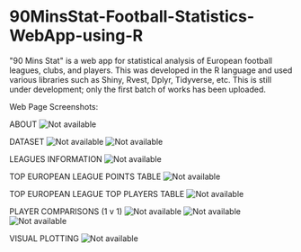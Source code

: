 # 90MinsStat-Football-Statistics-WebApp-using-R
"90 Mins Stat" is a web app for statistical analysis of European football leagues, clubs, and players. This was developed in the R language and used various libraries such as Shiny, Rvest, Dplyr, Tidyverse, etc. This is still under development; only the first batch of works has been uploaded.

Web Page Screenshots:

ABOUT
![Not available](https://i.ibb.co/hMsnwb1/Screenshot-545.png)

DATASET
![Not available](https://i.ibb.co/rF5BMgZ/Screenshot-546.png)
![Not available](https://i.ibb.co/s1QpGWs/Screenshot-547.png)

LEAGUES INFORMATION
![Not available](https://i.ibb.co/ZJYLWT0/Screenshot-548.png)

TOP EUROPEAN LEAGUE POINTS TABLE
![Not available](https://i.ibb.co/kBVRxQv/Screenshot-549.png)

TOP EUROPEAN LEAGUE TOP PLAYERS TABLE
![Not available](https://i.ibb.co/FhkLTjN/Screenshot-550.png)

PLAYER COMPARISONS (1 v 1)
![Not available](https://i.ibb.co/VW7DmLQ/Screenshot-551.png)
![Not available](https://i.ibb.co/rMr1QQn/Screenshot-552.png)
![Not available](https://i.ibb.co/TM9VMQC/Screenshot-553.png)

VISUAL PLOTTING
![Not available](https://i.ibb.co/g9hJVrJ/Screenshot-554.png)

